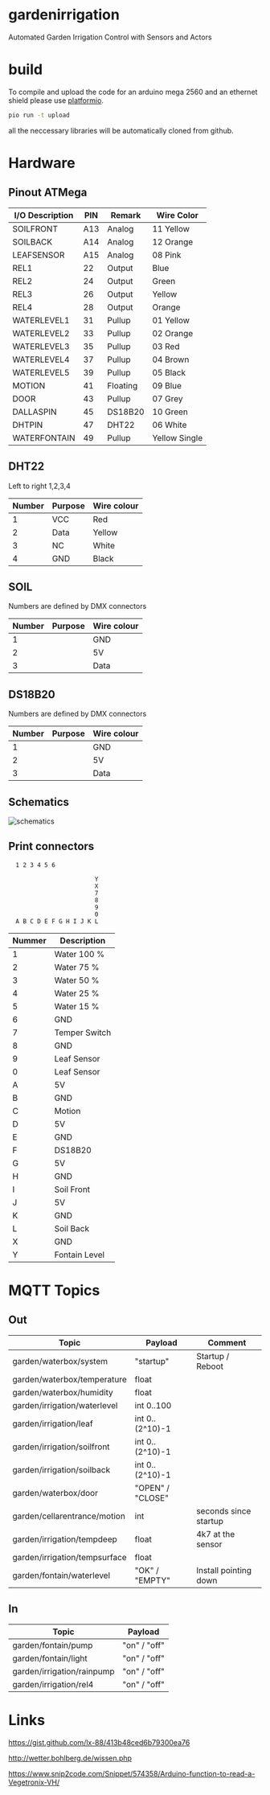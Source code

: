 # gardenirrigation
Automated Garden Irrigation Control with Sensors and Actors

# build
To compile and upload the code for an arduino mega 2560 and 
an ethernet shield please use [platformio](https://platformio.org).

```bash
pio run -t upload
```

all the neccessary libraries will be automatically cloned from
github.

# Hardware

## Pinout ATMega

| I/O Description | PIN |  Remark  | Wire Color    |
|-----------------|-----|----------|---------------|
| SOILFRONT       | A13 | Analog   | 11 Yellow     |
| SOILBACK        | A14 | Analog   | 12 Orange     |
| LEAFSENSOR      | A15 | Analog   | 08 Pink       |
| REL1            |  22 | Output   | Blue          |
| REL2            |  24 | Output   | Green         |
| REL3            |  26 | Output   | Yellow        |
| REL4            |  28 | Output   | Orange        |
| WATERLEVEL1     |  31 | Pullup   | 01 Yellow     |
| WATERLEVEL2     |  33 | Pullup   | 02 Orange     |
| WATERLEVEL3     |  35 | Pullup   | 03 Red        |
| WATERLEVEL4     |  37 | Pullup   | 04 Brown      |
| WATERLEVEL5     |  39 | Pullup   | 05 Black      |
| MOTION          |  41 | Floating | 09 Blue       |
| DOOR            |  43 | Pullup   | 07 Grey       |
| DALLASPIN       |  45 | DS18B20  | 10 Green      |
| DHTPIN          |  47 | DHT22    | 06 White      |
| WATERFONTAIN    |  49 | Pullup   | Yellow Single |

## DHT22
Left to right 1,2,3,4

| Number | Purpose | Wire colour |
|--------|---------|-------------|
| 1      | VCC     | Red         |
| 2      | Data    | Yellow      |
| 3      | NC      | White       |
| 4      | GND     | Black       |

## SOIL
Numbers are defined by DMX connectors

| Number | Purpose | Wire colour |
|--------|---------|-------------|
| 1|     | GND     | Black       |
| 2|     | 5V      | Red         |
| 3|     | Data    | Blank wire  |

## DS18B20
Numbers are defined by DMX connectors

| Number | Purpose | Wire colour |
|--------|---------|-------------|
| 1|     | GND     | Black       |
| 2|     | 5V      | Red         |
| 3|     | Data    | Yellow      |

## Schematics
![schematics](https://github.com/hdiessner/gardenirrigation/blob/master/hardware/Schematics.png "Schematics")

## Print connectors

      1 2 3 4 5 6

                            Y
                            X
                            7
                            8
                            9
                            0
      A B C D E F G H I J K L

| Nummer | Description   |
|--------|---------------|
| 1      | Water 100 %   |
| 2      | Water  75 %   |
| 3      | Water  50 %   |
| 4      | Water  25 %   |
| 5      | Water  15 %   |
| 6      | GND           |
| 7      | Temper Switch |
| 8      | GND           |
| 9      | Leaf Sensor   |
| 0      | Leaf Sensor   |
| A      | 5V            |
| B      | GND           |
| C      | Motion        |
| D      | 5V            | 
| E      | GND           |
| F      | DS18B20       |
| G      | 5V            |
| H      | GND           |
| I      | Soil Front    |
| J      | 5V            |
| K      | GND           |
| L      | Soil Back     |
| X      | GND           |
| Y      | Fontain Level |

# MQTT Topics

## Out
| Topic                         | Payload          | Comment               |
|-------------------------------|------------------|-----------------------|
| garden/waterbox/system        | "startup"        | Startup / Reboot      |  
| garden/waterbox/temperature   | float            |                       |
| garden/waterbox/humidity      | float            |                       |
| garden/irrigation/waterlevel  | int 0..100       |                       |
| garden/irrigation/leaf        | int 0..(2^10)-1  |                       |
| garden/irrigation/soilfront   | int 0..(2^10)-1  |                       |
| garden/irrigation/soilback    | int 0..(2^10)-1  |                       |
| garden/waterbox/door          | "OPEN" / "CLOSE" |                       |
| garden/cellarentrance/motion  | int              | seconds since startup |
| garden/irrigation/tempdeep    | float            | 4k7 at the sensor     |
| garden/irrigation/tempsurface | float            |                       |
| garden/fontain/waterlevel     | "OK" / "EMPTY"   | Install pointing down |

## In
| Topic                      | Payload      |
|----------------------------|--------------|
| garden/fontain/pump        | "on" / "off" |
| garden/fontain/light       | "on" / "off" |
| garden/irrigation/rainpump | "on" / "off" |
| garden/irrigation/rel4     | "on" / "off" |

# Links
https://gist.github.com/lx-88/413b48ced6b79300ea76

http://wetter.bohlberg.de/wissen.php

https://www.snip2code.com/Snippet/574358/Arduino-function-to-read-a-Vegetronix-VH/
